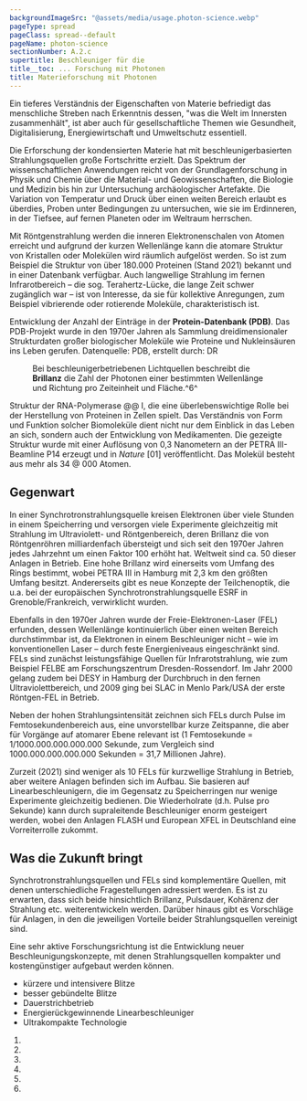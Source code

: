 ```yaml
---
backgroundImageSrc: "@assets/media/usage.photon-science.webp"
pageType: spread
pageClass: spread--default
pageName: photon-science
sectionNumber: A.2.c
supertitle: Beschleuniger für die
title__toc: ... Forschung mit Photonen
title: Materieforschung mit Photonen
---
```


<div class="spread--left spread-area--intro-nutzen .intro">

Ein tieferes Verständnis der Eigenschaften von Materie befriedigt das menschliche Streben nach Erkenntnis dessen, "was die Welt im Innersten zusammenhält", ist aber auch für gesellschaftliche Themen wie Gesundheit, Digitalisierung, Energiewirtschaft und Umweltschutz essentiell.

Die Erforschung der kondensierten Materie hat mit beschleunigerbasierten Strahlungsquellen große Fortschritte erzielt. Das Spektrum der wissenschaftlichen Anwendungen reicht von der Grundlagenforschung in Physik und Chemie über die Material- und Geowissenschaften, die Biologie und Medizin bis hin zur Untersuchung archäologischer Artefakte. Die Variation von Temperatur und Druck über einen weiten Bereich erlaubt es überdies, Proben unter Bedingungen zu untersuchen, wie sie im Erdinneren, in der Tiefsee, auf fernen Planeten oder im Weltraum herrschen.

</div>

<div class="hidden">

Mit Röntgenstrahlung werden die inneren Elektronenschalen von Atomen erreicht und aufgrund der kurzen Wellenlänge kann die atomare Struktur von Kristallen oder Molekülen wird räumlich aufgelöst werden. So ist zum Beispiel die Struktur von über 180.000 Proteinen (Stand 2021) bekannt und in einer Datenbank verfügbar. Auch langwellige Strahlung im fernen Infrarotbereich – die sog. Terahertz-Lücke, die lange Zeit schwer zugänglich war – ist von Interesse, da sie für kollektive Anregungen, zum Beispiel vibrierende oder rotierende Moleküle, charakteristisch ist.

</div>

<div class="spread--left spread-area--c-1">

<progress-chart dimension="pdbEntries" :print="true"/>

<figcaption>

Entwicklung der Anzahl der Einträge in der **Protein-Datenbank (PDB)**. Das PDB-Projekt wurde in den 1970er Jahren als Sammlung dreidimensionaler Strukturdaten großer biologischer Moleküle wie Proteine und Nukleinsäuren ins Leben gerufen. Datenquelle: PDB, erstellt durch: DR

</figcaption>

<figure>
<progress-chart dimension="progress__peak_brilliance" :print="true"/>
<figcaption>

Bei beschleunigerbetriebenen Lichtquellen beschreibt die **Brillanz** die Zahl der Photonen einer bestimmten Wellenlänge und Richtung pro Zeiteinheit und Fläche.^6^

</figcaption>
</figure>

<figcaption>

Struktur der RNA-Polymerase @@ I, die eine überlebenswichtige Rolle bei der Herstellung von Proteinen in Zellen spielt. Das Verständnis von Form und Funktion solcher Biomoleküle dient nicht nur dem Einblick in das Leben an sich, sondern auch der Entwicklung von Medikamenten. Die gezeigte Struktur wurde mit einer Auflösung von 0,3 Nanometern an der PETRA III-Beamline P14 erzeugt und in _Nature_ [01] veröffentlicht. Das Molekül besteht aus mehr als 34 @ 000 Atomen.

</figcaption>

</div>

<div class="spread--right spread-area--c-1 spread-area--small">

## Gegenwart

In einer Synchrotronstrahlungsquelle kreisen Elektronen über viele Stunden in einem Speicherring und versorgen viele Experimente gleichzeitig mit Strahlung im Ultraviolett- und Röntgenbereich, deren Brillanz die von Röntgenröhren milliardenfach übersteigt und sich seit den 1970er Jahren jedes Jahrzehnt um einen Faktor 100 erhöht hat. Weltweit sind ca. 50 dieser Anlagen in Betrieb. Eine hohe Brillanz wird einerseits vom Umfang des Rings bestimmt, wobei PETRA III in Hamburg mit 2,3 km den größten Umfang besitzt. Andererseits gibt es neue Konzepte der Teilchenoptik, die u.a. bei der europäischen Synchrotronstrahlungsquelle ESRF in Grenoble/Frankreich, verwirklicht wurden.

Ebenfalls in den 1970er Jahren wurde der Freie-Elektronen-Laser (FEL) erfunden, dessen Wellenlänge kontinuierlich über einen weiten Bereich durchstimmbar ist, da Elektronen in einem Beschleuniger nicht – wie im konventionellen Laser – durch feste Energieniveaus eingeschränkt sind. FELs sind zunächst leistungsfähige Quellen für Infrarotstrahlung, wie zum Beispiel FELBE am Forschungszentrum Dresden-Rossendorf. Im Jahr 2000 gelang zudem bei DESY in Hamburg der Durchbruch in den fernen Ultraviolettbereich, und 2009 ging bei SLAC in Menlo Park/USA der erste Röntgen-FEL in Betrieb.

</div>

<div class="spread--right spread-area--c-2 spread-area--small">

Neben der hohen Strahlungsintensität zeichnen sich FELs durch Pulse im Femtosekundenbereich aus, eine unvorstellbar kurze Zeitspanne, die aber für Vorgänge auf atomarer Ebene relevant ist (1 Femtosekunde = 1/1000.000.000.000.000 Sekunde, zum Vergleich sind 1000.000.000.000.000 Sekunden = 31,7 Millionen Jahre).

Zurzeit (2021) sind weniger als 10 FELs für kurzwellige Strahlung in Betrieb, aber weitere Anlagen befinden sich im Aufbau. Sie basieren auf Linearbeschleunigern, die im Gegensatz zu Speicherringen nur wenige Experimente gleichzeitig bedienen. Die Wiederholrate (d.h. Pulse pro Sekunde) kann durch supraleitende Beschleuniger enorm gesteigert werden, wobei den Anlagen FLASH und European XFEL in Deutschland eine Vorreiterrolle zukommt.

</div>

<div class="spread--right spread-area--c-3 spread-area--small">

## Was die Zukunft bringt

Synchrotronstrahlungsquellen und FELs sind komplementäre Quellen, mit denen unterschiedliche Fragestellungen adressiert werden. Es ist zu erwarten, dass sich beide hinsichtlich Brillanz, Pulsdauer, Kohärenz der Strahlung etc. weiterentwickeln werden.
Darüber hinaus gibt es Vorschläge für Anlagen, in den die jeweiligen Vorteile beider Strahlungsquellen vereinigt sind.

Eine sehr aktive Forschungsrichtung ist die Entwicklung neuer Beschleunigungskonzepte, mit denen Strahlungsquellen kompakter und kostengünstiger aufgebaut werden können.

- kürzere und intensivere Blitze
- besser gebündelte Blitze
- Dauerstrichbetrieb
- Energierückgewinnende Linearbeschleuniger
- Ultrakompakte Technologie

</div>

<div class="spread--right spread-area--references--top spread-area--small">

1. <bib-ref cite-key="fernandez-tornero_moreno-morcillo_etal__2013__crystal" />
1. <bib-ref cite-key="biasci_bouteille_etal__2014__lowemittance" />
1. <bib-ref cite-key="jankowiak_knobloch_etal__2015__technical" />
1. <bib-ref cite-key="rohlsberger_schroer_etal__2019__light" />
1. <bib-ref cite-key="beye__2020__flash2020" />
1. <bib-ref cite-key="altarelli__2006__xfel" />
